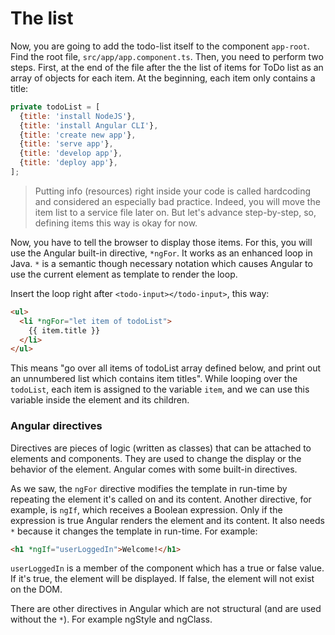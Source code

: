 # The list

Now, you are going to add the todo-list itself to the component `app-root`. Find the root file, `src/app/app.component.ts`. Then, you need to perform two steps. First, at the end of the file after the  the list of items for ToDo list as an array of objects for each item. At the beginning, each item only contains a title:

```js
private todoList = [
  {title: 'install NodeJS'},
  {title: 'install Angular CLI'},
  {title: 'create new app'},
  {title: 'serve app'},
  {title: 'develop app'},
  {title: 'deploy app'},
];
```

> Putting info \(resources\) right inside your code is called hardcoding and considered an especially bad practice. Indeed, you will move the item list to a service file later on. But let's advance step-by-step, so, defining items this way is okay for now.

Now, you have to tell the browser to display those items. For this, you will use the Angular built-in directive, `*ngFor`. It works as an enhanced loop in Java. `*` is a semantic though necessary notation which causes Angular to use the current element as template to render the loop.

Insert the loop right after `<todo-input></todo-input>`, this way:

```html
<ul>
  <li *ngFor="let item of todoList">
    {{ item.title }}
  </li>
</ul>
```

This means "go over all items of todoList array defined below, and print out an unnumbered list which contains item titles". While looping over the `todoList`, each item is assigned to the variable `item`, and we can use this variable inside the element and its children.

### Angular directives

Directives are pieces of logic \(written as classes\) that can be attached to elements and components. They are used to change the display or the behavior of the element. Angular comes with some built-in directives.

As we saw, the `ngFor` directive modifies the template in run-time by repeating the element it's called on and its content. Another directive, for example, is `ngIf`, which receives a Boolean expression. Only if the expression is true Angular renders the element and its content.  It also needs `*` because it changes the template in run-time. For example:

```html
<h1 *ngIf="userLoggedIn">Welcome!</h1>
```

`userLoggedIn` is a member of the component which has a true or false value. If it's true, the element will be displayed. If false, the element will not exist on the DOM.

There are other directives in Angular which are not structural \(and are used without the `*`\). For example ngStyle and ngClass.

